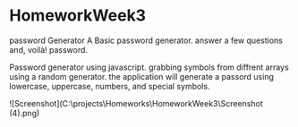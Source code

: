 # HomeworkWeek3
password Generator
A Basic password generator. answer a few questions and, voilà! password.




Password generator using javascript. grabbing symbols from diffrent arrays using a random generator. the application will generate a passord using lowercase, uppercase, numbers, and special symbols.


![Screenshot](C:\projects\Homeworks\HomeworkWeek3\Screenshot (4).png)




